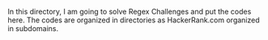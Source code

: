 In this directory, I am going to solve Regex Challenges and put the codes here. The codes are organized in directories as HackerRank.com organized in subdomains.

